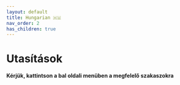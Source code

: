 ```yaml
---
layout: default
title: Hungarian 🇭🇺
nav_order: 2
has_children: true
---
```


# Utasítások

 __Kérjük, kattintson a bal oldali menüben a megfelelő szakaszokra__